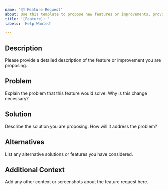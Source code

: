 ```yaml
---
name: "📦 Feature Request"
about: Use this template to propose new features or improvements, providing clear details on the problem, proposed solution, and potential impact to help the team evaluate and prioritize your request.
title: '[Feature]: '
labels: 'Help Wanted'

---
```


## Description

Please provide a detailed description of the feature or improvement you are proposing.

## Problem

Explain the problem that this feature would solve. Why is this change necessary?

## Solution

Describe the solution you are proposing. How will it address the problem?

## Alternatives

List any alternative solutions or features you have considered.

## Additional Context

Add any other context or screenshots about the feature request here.